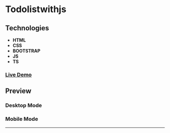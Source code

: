 # Todolistwithjs

## Technologies

- **HTML**
- **CSS**
- **BOOTSTRAP**
- **JS**
- **TS**

### [Live Demo]()

## Preview
### Desktop Mode

### Mobile Mode

---
